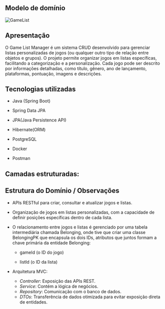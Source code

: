 ## Modelo de domínio

![GameList](https://github.com/user-attachments/assets/51a0ba03-04f9-4e7b-8319-06f163bd9f08)

## Apresentação

O Game List Manager é um sistema CRUD desenvolvido para gerenciar listas personalizadas de jogos (ou qualquer outro tipo de relação entre objetos e grupos). O projeto permite organizar jogos em listas específicas, facilitando a categorização e a personalização. Cada jogo pode ser descrito por informações detalhadas, como título, gênero, ano de lançamento, plataformas, pontuação, imagens e descrições.

## Tecnologias utilizadas

- Java (Spring Boot)

- Spring Data JPA

- JPA(Java Persistence API)

- Hibernate(ORM)

- PostgreSQL

- Docker

- Postman

## Camadas estruturadas:

## Estrutura do Domínio / Observações 

- APIs RESTful para criar, consultar e atualizar jogos e listas.

- Organização de jogos em listas personalizadas, com a capacidade de definir posições específicas dentro de cada lista.

- O relacionamento entre jogos e listas é gerenciado por uma tabela intermediária chamada Belonging, onde tive que criar uma classe BelongingPK que encapsula os dois IDs, atributos que juntos formam a chave primária da entidade Belonging:

    - gameId (o ID do jogo)

    - listId (o ID da lista)
 
- Arquitetura MVC:
  - *Controller*: Exposição das APIs REST.
  - *Service*: Contém a lógica de negócios.
  - *Repository*: Comunicação com o banco de dados.
  - *DTOs*: Transferência de dados otimizada para evitar exposição direta de entidades.
